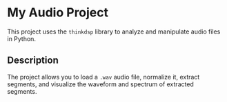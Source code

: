 # My Audio Project

This project uses the `thinkdsp` library to analyze and manipulate audio files in Python.

## Description

The project allows you to load a `.wav` audio file, normalize it, extract segments, and visualize the waveform and spectrum of extracted segments.

